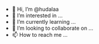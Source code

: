 - 👋 Hi, I’m @hudalaa
- 👀 I’m interested in ...
- 🌱 I’m currently learning ...
- 💞️ I’m looking to collaborate on ...
- 📫 How to reach me ...

<!---
hudalaa/hudalaa is a ✨ special ✨ repository because its `README.md` (this file) appears on your GitHub profile.
You can click the Preview link to take a look at your changes.
--->
